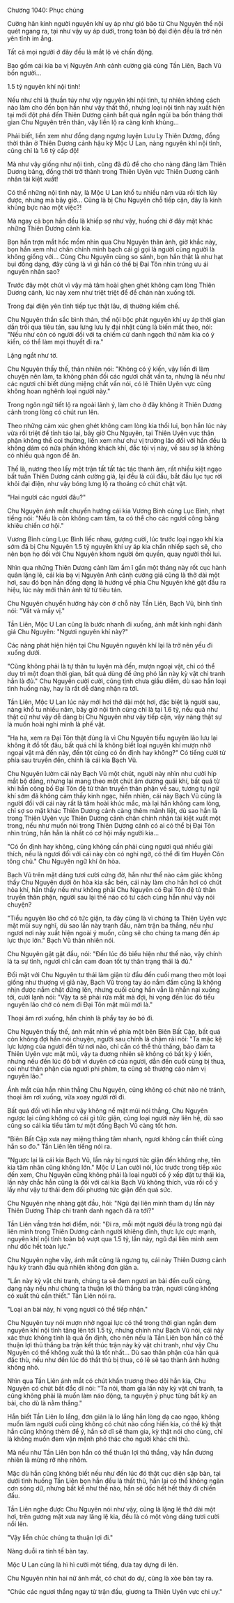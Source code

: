 




Chương 1040: Phục chúng


Cường hãn kinh người nguyên khí uy áp như gió bão từ Chu Nguyên thể nội quét ngang ra, tại như vậy uy áp dưới, trong toàn bộ đại điện đều là trở nên yên tĩnh im ắng.

Tất cả mọi người ở đây đều là mắt lộ vẻ chấn động.

Bao gồm cái kia ba vị Nguyên Anh cảnh cường giả cùng Tần Liên, Bạch Vũ bốn người...

1.5 tỷ nguyên khí nội tình!

Nếu như chỉ là thuần túy như vậy nguyên khí nội tình, tự nhiên không cách nào làm cho đến bọn hắn như vậy thất thố, nhưng loại nội tình này xuất hiện tại mới đột phá đến Thiên Dương cảnh bất quá ngắn ngủi ba bốn tháng thời gian Chu Nguyên trên thân, vậy liền lộ ra càng kinh khủng...

Phải biết, liền xem như đồng dạng ngưng luyện Lưu Ly Thiên Dương, đồng thời thân ở Thiên Dương cảnh hậu kỳ Mộc U Lan, nàng nguyên khí nội tình, cũng chỉ là 1.6 tỷ cấp độ!

Mà như vậy giống như nội tình, cũng đã đủ để cho cho nàng đăng lâm Thiên Dương bảng, đồng thời trở thành trong Thiên Uyên vực Thiên Dương cảnh nhân tài kiệt xuất!

Có thể những nội tình này, là Mộc U Lan khổ tu nhiều năm vừa rồi tích lũy được, nhưng mà bây giờ... Cũng là bị Chu Nguyên chỗ tiếp cận, đây là kinh khủng bực nào một việc?!

Mà ngay cả bọn hắn đều là khiếp sợ như vậy, huống chi ở đây mặt khác những Thiên Dương cảnh kia.

Bọn hắn trợn mắt hốc mồm nhìn qua Chu Nguyên thân ảnh, giờ khắc này, bọn hắn xem như chân chính minh bạch cái gì gọi là người cùng người là không giống với... Cùng Chu Nguyên cùng so sánh, bọn hắn thật là như hạt bụi đồng dạng, đây cũng là vì gì hắn có thể bị Đại Tôn nhìn trúng ưu ái nguyên nhân sao?

Trước đây một chút vì vậy mà tâm hoài ghen ghét không cam lòng Thiên Dương cảnh, lúc này xem như triệt triệt để để chán nản xuống tới.

Trong đại điện yên tĩnh tiếp tục thật lâu, dị thường kiềm chế.

Chu Nguyên thần sắc bình thản, thể nội bộc phát nguyên khí uy áp thời gian dần trôi qua tiêu tán, sau lưng lưu ly đại nhật cũng là biến mất theo, nói: "Nếu như còn có người đối với ta chiếm cứ danh ngạch thứ năm kia có ý kiến, có thể làm mọi thuyết đi ra."

Lặng ngắt như tờ.

Chu Nguyên thấy thế, thản nhiên nói: "Không có ý kiến, vậy liền đi làm chuyện nên làm, ta không phản đối các ngươi chất vấn ta, nhưng là nếu như các ngươi chỉ biết dùng miệng chất vấn nói, có lẽ Thiên Uyên vực cũng không hoan nghênh loại người này."

Trong ngôn ngữ tiết lộ ra ngoài lãnh ý, làm cho ở đây không ít Thiên Dương cảnh trong lòng có chút run lên.

Theo những cảm xúc ghen ghét không cam lòng kia thối lui, bọn hắn lúc này vừa rồi triệt để tỉnh táo lại, bây giờ Chu Nguyên, tại Thiên Uyên vực thân phận không thể coi thường, liền xem như chư vị trưởng lão đối với hắn đều là không dám có nửa phần không khách khí, đắc tội vị này, về sau sợ là không có nhiều quả ngon để ăn.

Thế là, nương theo lấy một trận tất tất tác tác thanh âm, rất nhiều kiệt ngạo bất tuần Thiên Dương cảnh cường giả, lại đều là cúi đầu, bắt đầu lục tục rời khỏi đại điện, như vậy bóng lưng lộ ra thoáng có chút chật vật.

"Hai người các ngươi đâu?"

Chu Nguyên ánh mắt chuyển hướng cái kia Vương Bình cùng Lục Bình, nhạt tiếng nói: "Nếu là còn không cam tâm, ta có thể cho các ngươi công bằng khiêu chiến cơ hội."

Vương Bình cùng Lục Bình liếc nhau, gượng cười, lúc trước loại ngạo khí kia sớm đã bị Chu Nguyên 1.5 tỷ nguyên khí uy áp kia chấn nhiếp sạch sẽ, cho nên bọn họ đối với Chu Nguyên khom người ôm quyền, quay người thối lui.

Nhìn qua những Thiên Dương cảnh làm ầm ĩ gần một tháng này rốt cục hành quân lặng lẽ, cái kia ba vị Nguyên Anh cảnh cường giả cũng là thở dài một hơi, sau đó bọn hắn đồng dạng là hướng về phía Chu Nguyên khẽ gật đầu ra hiệu, lúc này mới thân ảnh từ từ tiêu tán.

Chu Nguyên chuyển hướng hãy còn ở chỗ này Tần Liên, Bạch Vũ, bình tĩnh nói: "Vất vả mấy vị."

Tần Liên, Mộc U Lan cũng là bước nhanh đi xuống, ánh mắt kinh nghi đánh giá Chu Nguyên: "Ngươi nguyên khí này?"

Các nàng phát hiện hiện tại Chu Nguyên nguyên khí lại là trở nên yếu đi xuống dưới.

"Cũng không phải là tự thân tu luyện mà đến, mượn ngoại vật, chỉ có thể duy trì một đoạn thời gian, bất quá dùng để ứng phó lần này kỳ vật chi tranh hẳn là đủ." Chu Nguyên cười cười, cũng tịnh chưa giấu diếm, dù sao hắn loại tình huống này, hay là rất dễ dàng nhận ra tới.

Tần Liên, Mộc U Lan lúc này mới hơi thở dài một hơi, đặc biệt là người sau, nàng khổ tu nhiều năm, bây giờ nội tình cũng chỉ là tại 1.6 tỷ, nếu quả như thật cứ như vậy dễ dàng bị Chu Nguyên như vậy tiếp cận, vậy nàng thật sự là muốn hoài nghi mình là phế vật.

"Ha ha, xem ra Đại Tôn thật đúng là vì Chu Nguyên tiểu nguyên lão lưu lại không ít đồ tốt đâu, bất quá chỉ là không biết loại nguyên khí mượn nhờ ngoại vật mà đến này, đến tột cùng có ổn định hay không?" Có tiếng cười từ phía sau truyền đến, chính là cái kia Bạch Vũ.

Chu Nguyên lườm cái này Bạch Vũ một chút, người này nhìn như cười híp mắt bộ dáng, nhưng lại mang theo một chút âm dương quái khí, bất quá từ khi hắn công bố Đại Tôn đệ tử thân truyền thân phận về sau, tương tự ngữ khí sớm đã không cảm thấy kinh ngạc, hiển nhiên, cái này Bạch Vũ cũng là người đối với cái này rất là tâm hoài khúc mắc, mà lại hắn không cam lòng, chỉ sợ so mặt khác Thiên Dương cảnh càng thêm mãnh liệt, dù sao hắn là trong Thiên Uyên vực Thiên Dương cảnh chân chính nhân tài kiệt xuất một trong, nếu như muốn nói trong Thiên Dương cảnh có ai có thể bị Đại Tôn nhìn trúng, hắn hẳn là nhất có cơ hội mấy người kia...

"Có ổn định hay không, cũng không cần phải cùng ngươi quá nhiều giải thích, nếu là ngươi đối với cái này còn có nghi ngờ, có thể đi tìm Huyền Côn tông chủ." Chu Nguyên ngữ khí ôn hòa.

Bạch Vũ trên mặt dáng tươi cười cứng đờ, hắn như thế nào cảm giác không thấy Chu Nguyên dưới ôn hòa kia sắc bén, cái này làm cho hắn hơi có chút hỏa khí, hắn thấy nếu như không phải Chu Nguyên có Đại Tôn đệ tử thân truyền thân phận, người sau lại thế nào có tư cách cùng hắn như vậy nói chuyện?

"Tiểu nguyên lão chớ có tức giận, ta đây cũng là vì chúng ta Thiên Uyên vực mặt mũi suy nghĩ, dù sao lần này tranh đấu, năm trận ba thắng, nếu như ngươi nơi này xuất hiện ngoài ý muốn, cũng sẽ cho chúng ta mang đến áp lực thực lớn." Bạch Vũ thản nhiên nói.

Chu Nguyên gật gật đầu, nói: "Đến lúc đó biểu hiện như thế nào, vậy chính là ta sự tình, ngươi chỉ cần cam đoan tốt tự thân trạng thái là đủ."

Đối mặt với Chu Nguyên tư thái làm giận từ đầu đến cuối mang theo một loại giống như thượng vị giả này, Bạch Vũ trong tay áo nắm đấm cũng là không nhịn được nắm chặt đứng lên, nhưng cuối cùng hắn vẫn là nhẫn nại xuống tới, cười lạnh nói: "Vậy ta sẽ phải rửa mắt mà đợi, hi vọng đến lúc đó tiểu nguyên lão chớ có ném đi Đại Tôn mặt mũi mới là."

Thoại âm rơi xuống, hắn chính là phẩy tay áo bỏ đi.

Chu Nguyên thấy thế, ánh mắt nhìn về phía một bên Biên Bất Cập, bất quá còn không đợi hắn nói chuyện, người sau chính là chậm rãi nói: "Ta mặc kệ lực lượng của ngươi đến từ nơi nào, chỉ cần có thể thủ thắng, bảo đảm ta Thiên Uyên vực mặt mũi, vậy ta đương nhiên sẽ không có bất kỳ ý kiến, nhưng nếu đến lúc đó bởi vì duyên cớ của ngươi, dẫn đến cuối cùng bị thua, coi như thân phận của ngươi phi phàm, ta cũng sẽ thượng cáo năm vị nguyên lão."

Ánh mắt của hắn nhìn thẳng Chu Nguyên, cũng không có chút nào né tránh, thoại âm rơi xuống, vừa xoay người rời đi.

Bất quá đối với hắn như vậy không nể mặt mũi nói thẳng, Chu Nguyên ngược lại cũng không có cái gì tức giận, cùng loại người này liên hệ, dù sao cũng so cái kia tiểu tâm tư một đống Bạch Vũ càng tốt hơn.

"Biên Bất Cập xưa nay miệng thẳng tâm nhanh, ngươi không cần thiết cùng hắn so đo." Tần Liên lên tiếng nói ra.

"Ngược lại là cái kia Bạch Vũ, lần này bị ngươi tức giận đến không nhẹ, tên kia tâm nhãn cũng không lớn." Mộc U Lan cười nói, lúc trước trong tiếp xúc đến xem, Chu Nguyên cũng không phải là loại người cố ý xếp đặt tư thái kia, lần này chắc hẳn cũng là đối với cái kia Bạch Vũ không thích, vừa rồi cố ý lấy như vậy tư thái đem đối phương tức giận đến quá sức.

Chu Nguyên nhẹ nhàng gật đầu, hỏi: "Ngũ đại liên minh tham dự lần này Thiên Dương Tháp chi tranh danh ngạch đã ra tới?"

Tần Liên vầng trán hơi điểm, nói: "Đi ra, mỗi một người đều là trong ngũ đại liên minh trong Thiên Dương cảnh người khiêng đỉnh, thực lực cực mạnh, nguyên khí nội tình toàn bộ vượt qua 1.5 tỷ, lần này, ngũ đại liên minh xem như dốc hết toàn lực."

Chu Nguyên nghe vậy, ánh mắt cũng là ngưng tụ, cái này Thiên Dương cảnh hậu kỳ tranh đấu quả nhiên không đơn giản a.

"Lần này kỳ vật chi tranh, chúng ta sẽ đem ngươi an bài đến cuối cùng, dạng này nếu như chúng ta thuận lợi thủ thắng ba trận, ngươi cũng không có xuất thủ cần thiết." Tần Liên nói ra.

"Loại an bài này, hi vọng ngươi có thể tiếp nhận."

Chu Nguyên tuy nói mượn nhờ ngoại lực có thể trong thời gian ngắn đem nguyên khí nội tình tăng lên tới 1.5 tỷ, nhưng chính như Bạch Vũ nói, cái này xác thực không tính là quá ổn định, cho nên nếu là Tần Liên bọn hắn có thể thuận lợi thủ thắng ba trận kết thúc trận này kỳ vật chi tranh, như vậy Chu Nguyên có thể không xuất thủ là tốt nhất... Dù sao thân phận của hắn quá đặc thù, nếu như đến lúc đó thất thủ bị thua, có lẽ sẽ tạo thành ảnh hưởng không nhỏ.

Nhìn qua Tần Liên ánh mắt có chút khẩn trương theo dõi hắn kia, Chu Nguyên có chút bất đắc dĩ nói: "Ta nói, tham gia lần này kỳ vật chi tranh, ta cũng không phải là muốn làm náo động, ta nguyện ý phục tùng bất kỳ an bài, cho dù là nằm thắng."

Hắn biết Tần Liên lo lắng, đơn giản là lo lắng hắn lòng dạ cao ngạo, không muốn làm người cuối cùng không có chút nào cống hiến kia, có thể kỳ thật hắn cũng không thèm để ý, hắn sở dĩ sẽ tham gia, kỳ thật nói cho cùng, chỉ là không muốn đem vận mệnh phó thác cho người khác chi thủ.

Mà nếu như Tần Liên bọn hắn có thể thuận lợi thủ thắng, vậy hắn đương nhiên là mừng rỡ nhẹ nhõm.

Mặc dù hắn cũng không biết nếu như đến lúc đó thật cục diện sập bàn, tại dưới tình huống Tần Liên bọn hắn đều là thất thủ, hắn lại có thể không ngăn cơn sóng dữ, nhưng bất kể như thế nào, hắn sẽ dốc hết hết thảy đi chiến đấu.

Tần Liên nghe được Chu Nguyên nói như vậy, cũng là lặng lẽ thở dài một hơi, trên gương mặt xưa nay lăng lệ kia, đều là có một vòng dáng tươi cười nổi lên.

"Vậy liền chúc chúng ta thuận lợi đi."

Nàng duỗi ra tinh tế bàn tay.

Mộc U Lan cũng là hì hì cười một tiếng, đưa tay dựng đi lên.

Chu Nguyên nhìn hai nữ ánh mắt, có chút do dự, cũng là xòe bàn tay ra.

"Chúc các ngươi thắng ngay từ trận đầu, giương ta Thiên Uyên vực chi uy."




